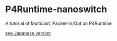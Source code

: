 # P4Runtime-nanoswitch
A tutorial of Multicast, Packet-In/Out on P4Runtime

[see Japanese version](docs_ja/README.md)

